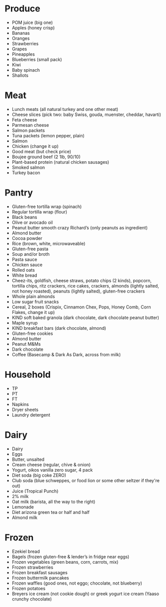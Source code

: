 # Produce

- POM juice (big one)
- Apples (honey crisp)
- Bananas
- Oranges
- Strawberries
- Grapes
- Pineapples
- Blueberries (small pack)
- Kiwi
- Baby spinach
- Shallots

# Meat

- Lunch meats (all natural turkey and one other meat)
- Cheese slices (pick two: baby Swiss, gouda, muenster, cheddar, havarti)
- Feta cheese
- Parmesan cheese
- Salmon packets
- Tuna packets (lemon pepper, plain)
- Salmon
- Chicken (change it up)
- Good meat (but check price)
- Boujee ground beef (2 1lb, 90/10)
- Plant-based protein (natural chicken sausages)
- Smoked salmon
- Turkey bacon

# Pantry

- Gluten-free tortilla wrap (spinach)
- Regular tortilla wrap (flour)
- Black beans
- Olive or avocado oil
- Peanut butter smooth crazy Richard’s (only peanuts as ingredient)
- Almond butter
- Cocoa powder
- Rice (brown, white, microwaveable)
- Gluten-free pasta
- Soup and/or broth
- Pasta sauce
- Chicken sauce
- Rolled oats
- White bread
- Cheez-its, goldfish, cheese straws, potato chips (2 kinds), popcorn, tortilla chips, ritz crackers, rice cakes, crackers, almonds (lightly salted, not honey roasted), peanuts (lightly salted), gluten-free crackers
- Whole plain almonds 
- Low sugar fruit snacks
- Cereal, 2 boxes (Crispix, Cinnamon Chex, Pops, Honey Comb, Corn Flakes, change it up)
- KIND soft baked granola (dark chocolate, dark chocolate peanut butter)
- Maple syrup
- KIND breakfast bars (dark chocolate, almond)
- Gluten-free cookies
- Almond butter
- Peanut M&Ms
- Dark chocolate
- Coffee (Basecamp & Dark As Dark, across from milk)

# Household

- TP
- PT
- FT
- Napkins
- Dryer sheets
- Laundry detergent 

# Dairy

- Dairy
- Eggs
- Butter, unsalted 
- Cream cheese (regular, chive & onion)
- Yogurt, oikos vanilla zero sugar, 4 pack
- Diet soda (big coke ZERO)
- Club soda (blue schweppes, or food lion or some other seltzer if they're out)
- Juice (Tropical Punch)
- 2% milk
- Oat milk (barista, all the way to the right)
- Lemonade
- Diet arizona green tea or half and half
- Almond milk

# Frozen

- Ezekiel bread
- Bagels (frozen gluten-free & lender’s in fridge near eggs)
- Frozen vegetables (green beans, corn, carrots, mix)
- Frozen strawberries
- Frozen breakfast sausages
- Frozen buttermilk pancakes
- Frozen waffles (good ones, not eggo; chocolate, not blueberry)
- Frozen potatoes 
- Breyers ice cream (not cookie dough) or greek yogurt ice cream (Yaaso crunchy chocolate)